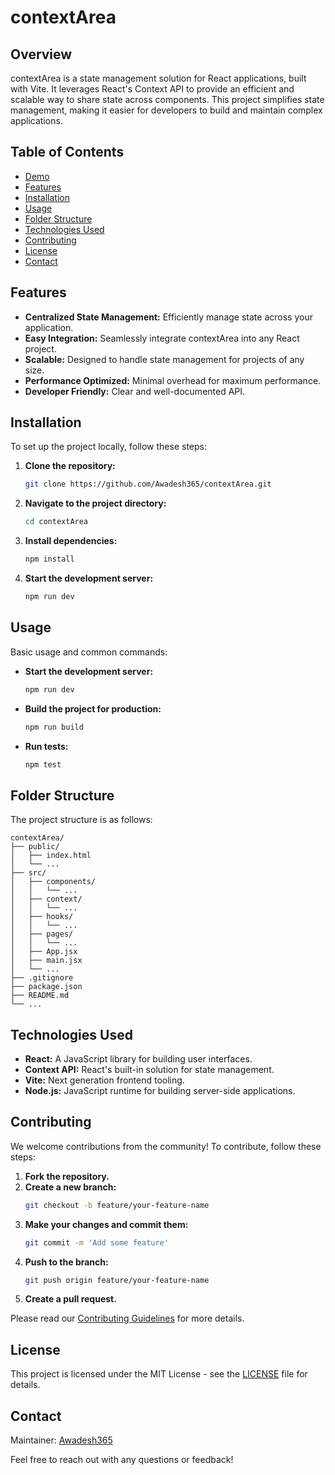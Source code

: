 # contextArea

## Overview

contextArea is a state management solution for React applications, built with Vite. It leverages React's Context API to provide an efficient and scalable way to share state across components. This project simplifies state management, making it easier for developers to build and maintain complex applications.

## Table of Contents

- [Demo](#demo)
- [Features](#features)
- [Installation](#installation)
- [Usage](#usage)
- [Folder Structure](#folder-structure)
- [Technologies Used](#technologies-used)
- [Contributing](#contributing)
- [License](#license)
- [Contact](#contact)


## Features

- **Centralized State Management:** Efficiently manage state across your application.
- **Easy Integration:** Seamlessly integrate contextArea into any React project.
- **Scalable:** Designed to handle state management for projects of any size.
- **Performance Optimized:** Minimal overhead for maximum performance.
- **Developer Friendly:** Clear and well-documented API.

## Installation

To set up the project locally, follow these steps:

1. **Clone the repository:**
   ```bash
   git clone https://github.com/Awadesh365/contextArea.git
   ```
2. **Navigate to the project directory:**
   ```bash
   cd contextArea
   ```
3. **Install dependencies:**
   ```bash
   npm install
   ```
4. **Start the development server:**
   ```bash
   npm run dev
   ```

## Usage

Basic usage and common commands:

- **Start the development server:**
  ```bash
  npm run dev
  ```
- **Build the project for production:**
  ```bash
  npm run build
  ```
- **Run tests:**
  ```bash
  npm test
  ```

## Folder Structure

The project structure is as follows:

```
contextArea/
├── public/
│   ├── index.html
│   └── ...
├── src/
│   ├── components/
│   │   └── ...
│   ├── context/
│   │   └── ...
│   ├── hooks/
│   │   └── ...
│   ├── pages/
│   │   └── ...
│   ├── App.jsx
│   ├── main.jsx
│   └── ...
├── .gitignore
├── package.json
├── README.md
└── ...
```

## Technologies Used

- **React:** A JavaScript library for building user interfaces.
- **Context API:** React's built-in solution for state management.
- **Vite:** Next generation frontend tooling.
- **Node.js:** JavaScript runtime for building server-side applications.

## Contributing

We welcome contributions from the community! To contribute, follow these steps:

1. **Fork the repository.**
2. **Create a new branch:**
   ```bash
   git checkout -b feature/your-feature-name
   ```
3. **Make your changes and commit them:**
   ```bash
   git commit -m 'Add some feature'
   ```
4. **Push to the branch:**
   ```bash
   git push origin feature/your-feature-name
   ```
5. **Create a pull request.**

Please read our [Contributing Guidelines](CONTRIBUTING.md) for more details.

## License

This project is licensed under the MIT License - see the [LICENSE](LICENSE) file for details.

## Contact

Maintainer: [Awadesh365](https://github.com/Awadesh365)

Feel free to reach out with any questions or feedback!
